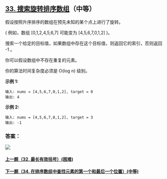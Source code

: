 ## [33. 搜索旋转排序数组](https://leetcode-cn.com/problems/search-in-rotated-sorted-array/)（中等）

假设按照升序排序的数组在预先未知的某个点上进行了旋转。

( 例如，数组 [0,1,2,4,5,6,7] 可能变为 [4,5,6,7,0,1,2] )。

搜索一个给定的目标值，如果数组中存在这个目标值，则返回它的索引，否则返回 -1 。

你可以假设数组中不存在重复的元素。

你的算法时间复杂度必须是 O(log n) 级别。

**示例 1:**

```
输入: nums = [4,5,6,7,0,1,2], target = 0
输出: 4
```

**示例 2:**

```
输入: nums = [4,5,6,7,0,1,2], target = 3
输出: -1
```



### 答案：



![](https://img-blog.csdnimg.cn/20200807155236311.png)

#### [上一题（32. 最长有效括号）(困难)](https://github.com/sdwwld/leetCode/blob/master/src/main/java/com/wld/java/leetcode/leetCode0032.md)

#### [下一题（34. 在排序数组中查找元素的第一个和最后一个位置）(中等)](https://github.com/sdwwld/leetCode/blob/master/src/main/java/com/wld/java/leetcode/leetCode0034.md)